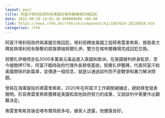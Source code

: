 ```yaml
---
layout: post
title: 阿富汗塔利班政府與美國在喀布爾機場交換囚犯
date: 2022-09-20 14:02:20.000000000 +08:00
link: https://news.rthk.hk/rthk/ch/component/k2/1667614-20220920.htm
categories: rthk
---
```


阿富汗塔利班政府與美國交換囚犯。塔利班釋放美國工程師弗雷里希斯，換取美方釋放與塔利班有聯繫的部族領袖努爾扎伊。雙方在喀布爾機場完成囚犯交換。

努爾扎伊被控走私5000多萬美元毒品進入美國和歐洲，在美國被判終身監禁，至今被關押17年。阿富汗臨時政府代理外長穆塔基說，努爾扎伊獲釋，代表阿富汗和美國關係的新篇章，並傳達一個信息，就是以通過談判而不是戰爭和暴力解決問題。

曾經在海軍服役的弗雷里希斯，2020年在阿富汗工作期間被擄走，總統拜登發表聲明，形容弗雷里希斯獲釋是美國和其他政府努力的成果，又說談判中需要作出艱難決定。

弗雷里希斯其後從喀布爾飛抵多哈，據家人透露，他健康良好。
